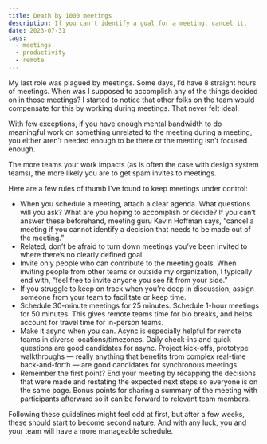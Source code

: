 ```yaml
---
title: Death by 1000 meetings
description: If you can't identify a goal for a meeting, cancel it.
date: 2023-07-31
tags:
  - meetings
  - productivity
  - remote
---
```

My last role was plagued by meetings. Some days, I’d have 8 straight hours of meetings. When was I supposed to accomplish any of the things decided on in those meetings? I started to notice that other folks on the team would compensate for this by working during meetings. That never felt ideal. 

With few exceptions, if you have enough mental bandwidth to do meaningful work on something unrelated to the meeting during a meeting, you either aren’t needed enough to be there or the meeting isn’t focused enough.

The more teams your work impacts (as is often the case with design system teams), the more likely you are to get spam invites to meetings.

Here are a few rules of thumb I’ve found to keep meetings under control:

- When you schedule a meeting, attach a clear agenda. What questions will you ask? What are you hoping to accomplish or decide? If you can’t answer these beforehand, meeting guru Kevin Hoffman says, “cancel a meeting if you cannot identify a decision that needs to be made out of the meeting.”
- Related, don’t be afraid to turn down meetings you’ve been invited to where there’s no clearly defined goal.
- Invite only people who can contribute to the meeting goals. When inviting people from other teams or outside my organization, I typically end with, “feel free to invite anyone you see fit from your side.”
- If you struggle to keep on track when you’re deep in discussion, assign someone from your team to facilitate or keep time.
- Schedule 30-minute meetings for 25 minutes. Schedule 1-hour meetings for 50 minutes. This gives remote teams time for bio breaks, and helps account for travel time for in-person teams.
- Make it async when you can. Async is especially helpful for remote teams in diverse locations/timezones. Daily check-ins and quick questions are good candidates for async. Project kick-offs, prototype walkthroughs — really anything that benefits from complex real-time back-and-forth — are good candidates for synchronous meetings.
- Remember the first point? End your meeting by recapping the decisions that were made and restating the expected next steps so everyone is on the same page. Bonus points for sharing a summary of the meeting with participants afterward so it can be forward to relevant team members.

Following these guidelines might feel odd at first, but after a few weeks, these should start to become second nature. And with any luck, you and your team will have a more manageable schedule.